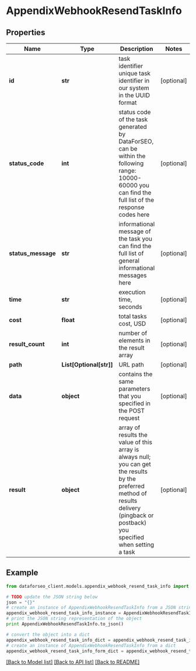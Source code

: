 # AppendixWebhookResendTaskInfo


## Properties

Name | Type | Description | Notes
------------ | ------------- | ------------- | -------------
**id** | **str** | task identifier unique task identifier in our system in the UUID format | [optional] 
**status_code** | **int** | status code of the task generated by DataForSEO, can be within the following range: 10000-60000 you can find the full list of the response codes here | [optional] 
**status_message** | **str** | informational message of the task you can find the full list of general informational messages here | [optional] 
**time** | **str** | execution time, seconds | [optional] 
**cost** | **float** | total tasks cost, USD | [optional] 
**result_count** | **int** | number of elements in the result array | [optional] 
**path** | **List[Optional[str]]** | URL path | [optional] 
**data** | **object** | contains the same parameters that you specified in the POST request | [optional] 
**result** | **object** | array of results the value of this array is always null; you can get the results by the preferred method of results delivery (pingback or postback) you specified when setting a task | [optional] 

## Example

```python
from dataforseo_client.models.appendix_webhook_resend_task_info import AppendixWebhookResendTaskInfo

# TODO update the JSON string below
json = "{}"
# create an instance of AppendixWebhookResendTaskInfo from a JSON string
appendix_webhook_resend_task_info_instance = AppendixWebhookResendTaskInfo.from_json(json)
# print the JSON string representation of the object
print AppendixWebhookResendTaskInfo.to_json()

# convert the object into a dict
appendix_webhook_resend_task_info_dict = appendix_webhook_resend_task_info_instance.to_dict()
# create an instance of AppendixWebhookResendTaskInfo from a dict
appendix_webhook_resend_task_info_form_dict = appendix_webhook_resend_task_info.from_dict(appendix_webhook_resend_task_info_dict)
```
[[Back to Model list]](../README.md#documentation-for-models) [[Back to API list]](../README.md#documentation-for-api-endpoints) [[Back to README]](../README.md)


